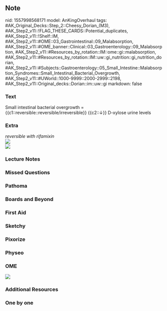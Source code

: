 ## Note
nid: 1557998568171
model: AnKingOverhaul
tags: #AK_Original_Decks::Step_2::Cheesy_Dorian_(M3), #AK_Step2_v11::!FLAG_THESE_CARDS::Potential_duplicates, #AK_Step2_v11::!Shelf::IM, #AK_Step2_v11::#OME::03_Gastrointestinal::09_Malabsorption, #AK_Step2_v11::#OME_banner::Clinical::03_Gastroenterology::09_Malabsorption, #AK_Step2_v11::#Resources_by_rotation::IM::ome::gi::malabsorption, #AK_Step2_v11::#Resources_by_rotation::IM::uw::gi_nutrition::gi_nutrition_dorian, #AK_Step2_v11::#Subjects::Gastroenterology::05_Small_Intestine::Malabsorption_Syndromes::Small_Intestinal_Bacterial_Overgrowth, #AK_Step2_v11::#UWorld::1000-9999::2000-2999::2198, #AK_Step2_v11::Original_decks::Dorian::im::uw::gi
markdown: false

### Text
Small intestinal bacterial overgrowth = {{c1::reversible::reversible/irreversible}} {{c2::↓}} D-xylose urine levels

### Extra
<div>
  <i>reversible with rifamixin</i>
</div>
<div>
  <i><img src="paste-3521774398472195.jpg"></i>
</div><i><img src="dxly.png"></i>

### Lecture Notes


### Missed Questions


### Pathoma


### Boards and Beyond


### First Aid


### Sketchy


### Pixorize


### Physeo


### OME
<div class="ome-widget">
  <a href=
  "https://onlinemeded.org/spa/gastroenterology/malabsorption/acquire?ref=anki">
  <img src="_OME_AnkiFlashcards_Lesson_1.png"></a>
</div>

### Additional Resources


### One by one

